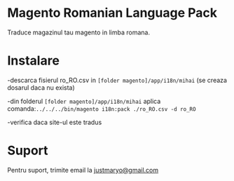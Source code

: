 # Magento Romanian Language Pack

Traduce magazinul tau magento in limba romana.

# Instalare

-descarca fisierul ro_RO.csv in `[folder magento]/app/i18n/mihai` (se creaza dosarul daca nu exista)

-din folderul `[folder magento]/app/i18n/mihai` aplica comanda:`../../../bin/magento i18n:pack ./ro_RO.csv -d ro_RO`

-verifica daca site-ul este tradus

# Suport

Pentru suport, trimite email la justmaryo@gmail.com

